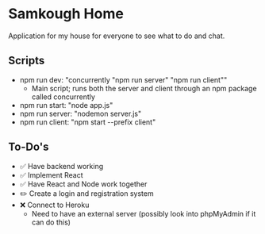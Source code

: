 # Samkough Home
Application for my house for everyone to see what to do and chat.

## Scripts
- npm run dev: "concurrently \"npm run server\" \"npm run client\""
    - Main script; runs both the server and client through an npm package called concurrently
- npm run start: "node app.js"
- npm run server: "nodemon server.js"
- npm run client: "npm start --prefix client"

## To-Do's
- :white_check_mark: Have backend working
- :white_check_mark: Implement React
- :white_check_mark: Have React and Node work together
- :pencil2: Create a login and registration system
- :x: Connect to Heroku
    - Need to have an external server (possibly look into phpMyAdmin if it can do this)